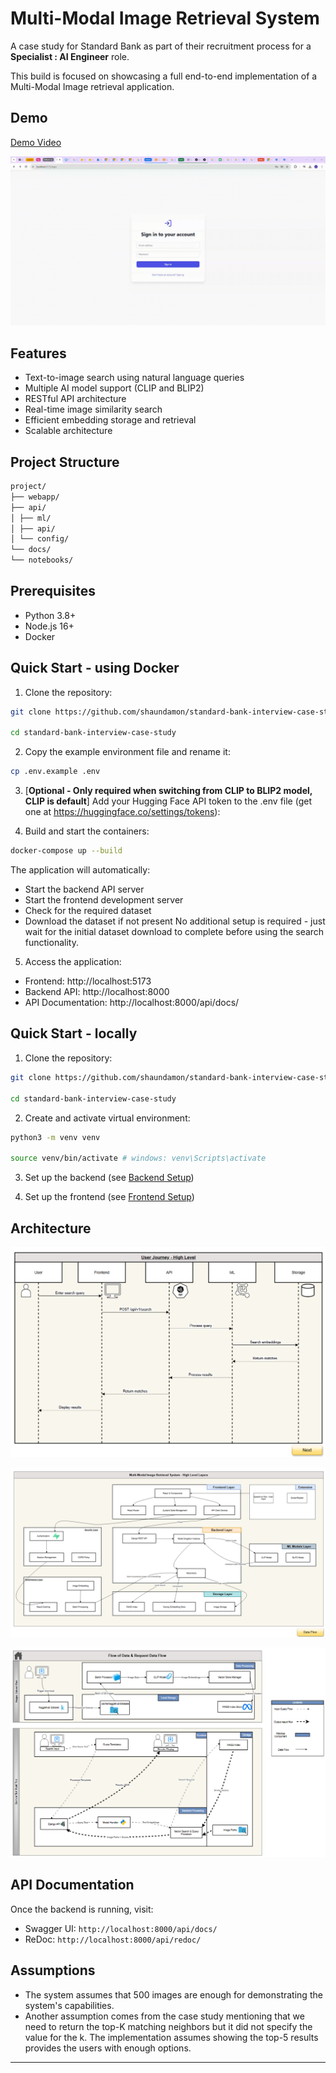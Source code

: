 # Multi-Modal Image Retrieval System

A case study for Standard Bank as part of their recruitment process for a **Specialist : AI Engineer** role.

This build is focused on showcasing a full end-to-end implementation of a Multi-Modal Image retrieval application.

## Demo
[Demo Video](media/assets/screen-capture.webm)

![Demo Gif](media/assets/demo_gif.gif)


## Features
- Text-to-image search using natural language queries
- Multiple AI model support (CLIP and BLIP2)
- RESTful API architecture
- Real-time image similarity search
- Efficient embedding storage and retrieval
- Scalable architecture 

## Project Structure
```bash
project/
├── webapp/ 
├── api/ 
│ ├── ml/ 
│ ├── api/ 
│ └── config/ 
└── docs/ 
└── notebooks/
```

## Prerequisites
- Python 3.8+
- Node.js 16+
- Docker

## Quick Start - using Docker

1. Clone the repository:

```bash
git clone https://github.com/shaundamon/standard-bank-interview-case-study.git

cd standard-bank-interview-case-study
```

2. Copy the example environment file and rename it:

```bash
cp .env.example .env
```

3. [**Optional - Only required when switching from CLIP to BLIP2 model, CLIP is default**] Add your Hugging Face API token to the .env file (get one at https://huggingface.co/settings/tokens):

4. Build and start the containers:

```bash
docker-compose up --build
```

The application will automatically:
- Start the backend API server
- Start the frontend development server
- Check for the required dataset
- Download the dataset if not present
No additional setup is required - just wait for the initial dataset download to complete before using the search functionality.

5. Access the application:
- Frontend: http://localhost:5173
- Backend API: http://localhost:8000
- API Documentation: http://localhost:8000/api/docs/

## Quick Start - locally

1. Clone the repository:

```bash
git clone https://github.com/shaundamon/standard-bank-interview-case-study.git

cd standard-bank-interview-case-study
```

2. Create and activate virtual environment:

```bash
python3 -m venv venv

source venv/bin/activate # windows: venv\Scripts\activate
```

3. Set up the backend (see [Backend Setup](api/README.md))

4. Set up the frontend (see [Frontend Setup](webapp/README.md))

## Architecture
![User Journey - High Lever](media/assets/image.png)

![User Journey - High Lever](media/assets/image2.png)

![User Journey - High Lever](media/assets/image3.png)

## API Documentation
Once the backend is running, visit:
- Swagger UI: `http://localhost:8000/api/docs/`
- ReDoc: `http://localhost:8000/api/redoc/`

## Assumptions
- The system assumes that 500 images are enough for demonstrating the system's capabilities. 
- Another assumption comes from the case study mentioning that we need to return the top-K matching neighbors but it did not specify the value for the k. 
The implementation assumes showing the top-5 results provides the users with enough options.

---
